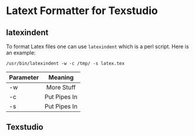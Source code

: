 # Latext Formatter for Texstudio

## latexindent

To format Latex files one can use `latexindent` which is a perl script. Here is an example:

```
/usr/bin/latexindent -w -c /tmp/ -s latex.tex
```

| Parameter | Meaning     | 
| :-------- | :----------: | 
|  -w       | More Stuff   | 
|  -c       | Put Pipes In | 
|  -s       | Put Pipes In | 

## Texstudio

